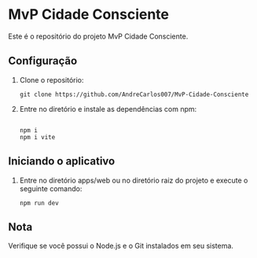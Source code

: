 <body>
<h1>MvP Cidade Consciente</h1>
<p>Este é o repositório do projeto MvP Cidade Consciente.</p>

<h2>Configuração</h2>
<ol>
<li>Clone o repositório:</li>
<pre><code>git clone https://github.com/AndreCarlos007/MvP-Cidade-Consciente</code></pre>
<li>Entre no diretório e instale as dependências com npm:</li>
  <pre><code>
npm i
npm i vite</code></pre>
</ol>

<h2>Iniciando o aplicativo</h2>
<ol>
<li>Entre no diretório apps/web ou no diretório raiz do projeto e execute o seguinte comando:</li>
<pre><code>npm run dev</code></pre>
</ol>

<h2>Nota</h2>
<p>Verifique se você possui o Node.js e o Git instalados em seu sistema.</p>
</body>
</html>
